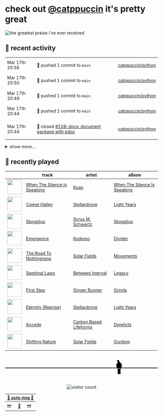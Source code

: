 # check out [@catppuccin](https://github.com/catppuccin) it's pretty great

![the greatest praise i've ever received](https://github.com/user-attachments/assets/ad888e4f-7a22-4eac-85a7-744eacd8eb46)

## 📅 recent activity

<!-- SCRIPT:REPLACE:GITHUB -->
<table>
<tbody>
<tr>
<td><span title='2025-03-17T20:56:37+00:00'>Mar 17th 20:56</span></td>
<td>

🚢 pushed 1 commit to `main`

</td>
<td>

[catppuccin/python](https://github.com/catppuccin/python)

</td>
</tr>
<tr>
<td><span title='2025-03-17T20:50:26+00:00'>Mar 17th 20:50</span></td>
<td>

🚢 pushed 1 commit to `main`

</td>
<td>

[catppuccin/python](https://github.com/catppuccin/python)

</td>
</tr>
<tr>
<td><span title='2025-03-17T20:49:25+00:00'>Mar 17th 20:49</span></td>
<td>

🚢 pushed 1 commit to `main`

</td>
<td>

[catppuccin/python](https://github.com/catppuccin/python)

</td>
</tr>
<tr>
<td><span title='2025-03-17T20:44:53+00:00'>Mar 17th 20:44</span></td>
<td>

🚢 pushed 1 commit to `main`

</td>
<td>

[catppuccin/python](https://github.com/catppuccin/python)

</td>
</tr>
<tr>
<td><span title='2025-03-17T20:44:53+00:00'>Mar 17th 20:44</span></td>
<td>

🎉 closed [#108: docs: document package with pdoc](https://github.com/catppuccin/python/pull/108)

</td>
<td>

[catppuccin/python](https://github.com/catppuccin/python)

</td>
</tr>
</tbody>
</table>

<details>
<summary>show more...</summary>
<table>
<tbody>
<tr>
<td><span title='2025-03-17T20:44:49+00:00'>Mar 17th 20:44</span></td>
<td>

💬 commented on [#108: docs: document package with pdoc](https://github.com/catppuccin/python/pull/108)

</td>
<td>

[catppuccin/python](https://github.com/catppuccin/python)

</td>
</tr>
<tr>
<td><span title='2025-03-17T20:43:11+00:00'>Mar 17th 20:43</span></td>
<td>

🚀 opened [#123: docs(css): document jsdelivr as an option](https://github.com/catppuccin/palette/pull/123)

</td>
<td>

[catppuccin/palette](https://github.com/catppuccin/palette)

</td>
</tr>
<tr>
<td><span title='2025-03-17T20:40:21+00:00'>Mar 17th 20:40</span></td>
<td>

🔍 reviewed [#108: docs: document package with pdoc](https://github.com/catppuccin/python/pull/108)

</td>
<td>

[catppuccin/python](https://github.com/catppuccin/python)

</td>
</tr>
<tr>
<td><span title='2025-03-17T20:40:04+00:00'>Mar 17th 20:40</span></td>
<td>

🚢 pushed 1 commit to `docs/pdoc`

</td>
<td>

[catppuccin/python](https://github.com/catppuccin/python)

</td>
</tr>
<tr>
<td><span title='2025-03-17T20:28:50+00:00'>Mar 17th 20:28</span></td>
<td>

✅ closed [#4: convert templates to whiskers v2](https://github.com/catppuccin/qtcreator/issues/4)

</td>
<td>

[catppuccin/qtcreator](https://github.com/catppuccin/qtcreator)

</td>
</tr>
<tr>
<td><span title='2025-03-17T20:28:38+00:00'>Mar 17th 20:28</span></td>
<td>

💬 commented on [#6: Welcome page completely black](https://github.com/catppuccin/qtcreator/issues/6)

</td>
<td>

[catppuccin/qtcreator](https://github.com/catppuccin/qtcreator)

</td>
</tr>
<tr>
<td><span title='2025-03-17T20:27:51+00:00'>Mar 17th 20:27</span></td>
<td>

🎉 closed [#7: Port templates to whiskers 2.5.1, fix some missing color definitions.](https://github.com/catppuccin/qtcreator/pull/7)

</td>
<td>

[catppuccin/qtcreator](https://github.com/catppuccin/qtcreator)

</td>
</tr>
<tr>
<td><span title='2025-03-17T20:27:52+00:00'>Mar 17th 20:27</span></td>
<td>

🚢 pushed 1 commit to `main`

</td>
<td>

[catppuccin/qtcreator](https://github.com/catppuccin/qtcreator)

</td>
</tr>
<tr>
<td><span title='2025-03-17T20:27:43+00:00'>Mar 17th 20:27</span></td>
<td>

💬 commented on [#7: Port templates to whiskers 2.5.1, fix some missing color definitions.](https://github.com/catppuccin/qtcreator/pull/7)

</td>
<td>

[catppuccin/qtcreator](https://github.com/catppuccin/qtcreator)

</td>
</tr>
<tr>
<td><span title='2025-03-17T12:26:21+00:00'>Mar 17th 12:26</span></td>
<td>

🚢 pushed 1 commit to `main`

</td>
<td>

[backwardspy/dots](https://github.com/backwardspy/dots)

</td>
</tr>
<tr>
<td><span title='2025-03-17T12:04:08+00:00'>Mar 17th 12:04</span></td>
<td>

💬 commented on [#5: Windows XP Classic Theme Support](https://github.com/catppuccin/windows9x/issues/5)

</td>
<td>

[catppuccin/windows9x](https://github.com/catppuccin/windows9x)

</td>
</tr>
<tr>
<td><span title='2025-03-17T12:03:43+00:00'>Mar 17th 12:03</span></td>
<td>

🚢 pushed 1 commit to `main`

</td>
<td>

[catppuccin/windows9x](https://github.com/catppuccin/windows9x)

</td>
</tr>
<tr>
<td><span title='2025-03-16T12:45:22+00:00'>Mar 16th 12:45</span></td>
<td>

✅ closed [#26: Notification](https://github.com/catppuccin/.github/issues/26)

</td>
<td>

[catppuccin/.github](https://github.com/catppuccin/.github)

</td>
</tr>
<tr>
<td><span title='2025-03-15T23:34:58+00:00'>Mar 15th 23:34</span></td>
<td>

💬 commented on [#2718: Windows Terminal](https://github.com/catppuccin/catppuccin/issues/2718)

</td>
<td>

[catppuccin/catppuccin](https://github.com/catppuccin/catppuccin)

</td>
</tr>
<tr>
<td><span title='2025-03-15T23:34:58+00:00'>Mar 15th 23:34</span></td>
<td>

✅ closed [#2718: Windows Terminal](https://github.com/catppuccin/catppuccin/issues/2718)

</td>
<td>

[catppuccin/catppuccin](https://github.com/catppuccin/catppuccin)

</td>
</tr>
<tr>
<td><span title='2025-03-15T14:11:39+00:00'>Mar 15th 14:11</span></td>
<td>

🔍 reviewed [#108: docs: document package with pdoc](https://github.com/catppuccin/python/pull/108)

</td>
<td>

[catppuccin/python](https://github.com/catppuccin/python)

</td>
</tr>
</tbody>
</table>
</details>
<!-- SCRIPT:REPLACE:GITHUB -->

## 🎵 recently played

<!-- SCRIPT:REPLACE:SPOTIFY -->
| | track | artist | album |
| - | - | - | - |
| <img src="https://i.scdn.co/image/ab67616d000048513d9cfd1fb2191b905645e14c" width="48" height="48"> | [When The Silence Is Speaking](https://open.spotify.com/track/6BK8RYPuyjD99Nq2kjAudR) | [Koan](https://open.spotify.com/artist/0i3rXQVnr4SE5pl3qtBM2o) | [When The Silence Is Speaking](https://open.spotify.com/track/6BK8RYPuyjD99Nq2kjAudR) |
| <img src="https://i.scdn.co/image/ab67616d0000485138aac529b900cb07a4553591" width="48" height="48"> | [Comet Halley](https://open.spotify.com/track/6Bk7wGEuzD2eSXJfrSwGDJ) | [Stellardrone](https://open.spotify.com/artist/5WUuOv4NOeXvCzjQnmKqTA) | [Light Years](https://open.spotify.com/track/6Bk7wGEuzD2eSXJfrSwGDJ) |
| <img src="https://i.scdn.co/image/ab67616d000048510a1170f78e6726c401dfd16b" width="48" height="48"> | [Skogsljus](https://open.spotify.com/track/6EOcWwUtP2yzhddyKleyue) | [Syrus M. Schwartz](https://open.spotify.com/artist/2NmI0kKi1mTc1fGKKqFX8n) | [Skogsljus](https://open.spotify.com/track/6EOcWwUtP2yzhddyKleyue) |
| <img src="https://i.scdn.co/image/ab67616d000048510e07326f6c100d513a7f7d17" width="48" height="48"> | [Emergence](https://open.spotify.com/track/5F8mR83rIKTO0bL9jsrh2K) | [Kodomo](https://open.spotify.com/artist/57BliIwnAIqKeI4dbAWwaU) | [Divider](https://open.spotify.com/track/5F8mR83rIKTO0bL9jsrh2K) |
| <img src="https://i.scdn.co/image/ab67616d000048513a77642c39043051742eb543" width="48" height="48"> | [The Road To Nothingness](https://open.spotify.com/track/2ws4N7dAX7RT7VT20k48qa) | [Solar Fields](https://open.spotify.com/artist/7GyhmlEy51sGUE09A5AWzc) | [Movements](https://open.spotify.com/track/2ws4N7dAX7RT7VT20k48qa) |
| <img src="https://i.scdn.co/image/ab67616d00004851d1b34d85dceaa3daa50854f0" width="48" height="48"> | [Septimal Laws](https://open.spotify.com/track/5ljor0n6Wx36JhCdtZicg6) | [Between Interval](https://open.spotify.com/artist/5iGKOVIxwrxmHPJAlLaePX) | [Legacy](https://open.spotify.com/track/5ljor0n6Wx36JhCdtZicg6) |
| <img src="https://i.scdn.co/image/ab67616d00004851194ba4428ddba9e85283376e" width="48" height="48"> | [First Step](https://open.spotify.com/track/4vCllLMPR1h3zBYBWjIFTV) | [Ginger Runner](https://open.spotify.com/artist/2Y2292xxsarmY6b67bti20) | [Grinds](https://open.spotify.com/track/4vCllLMPR1h3zBYBWjIFTV) |
| <img src="https://i.scdn.co/image/ab67616d0000485138aac529b900cb07a4553591" width="48" height="48"> | [Eternity (Reprise)](https://open.spotify.com/track/5OXhQ2zQcPcIxUWfsBFs1s) | [Stellardrone](https://open.spotify.com/artist/5WUuOv4NOeXvCzjQnmKqTA) | [Light Years](https://open.spotify.com/track/5OXhQ2zQcPcIxUWfsBFs1s) |
| <img src="https://i.scdn.co/image/ab67616d00004851c27ce87e39e8ab95640ea5b3" width="48" height="48"> | [Accede](https://open.spotify.com/track/1j7fq3bwLM63RMFvceb2Fm) | [Carbon Based Lifeforms](https://open.spotify.com/artist/38DX4hQVvPBs3PThDIAK11) | [Derelicts](https://open.spotify.com/track/1j7fq3bwLM63RMFvceb2Fm) |
| <img src="https://i.scdn.co/image/ab67616d00004851822ef612862fb2ac73ade61f" width="48" height="48"> | [Shifting Nature](https://open.spotify.com/track/2A38M8EJAxmFZNpcGowqs0) | [Solar Fields](https://open.spotify.com/artist/7GyhmlEy51sGUE09A5AWzc) | [Ourdom](https://open.spotify.com/track/2A38M8EJAxmFZNpcGowqs0) |

<!-- SCRIPT:REPLACE:SPOTIFY -->

<br>

<div align="center">

<picture>
    <source media="(prefers-color-scheme: light)" srcset="assets/pigeon-light.svg">
    <source media="(prefers-color-scheme: dark)" srcset="assets/pigeon-dark.svg">
    <img alt="pigeon sitting on a wire" src="assets/pigeon-light.svg">
</picture>

<br>
<br>

![visitor count](https://profile-counter.glitch.me/backwardspy/count.svg)

<table>
    <thead>
        <th colspan="3"><a href="https://octo-ring.com">🐙 octo ring 🐙</a></th>
    </thead>
    <tbody>
        <td><a href="https://octo-ring.com/p/backwardspy/prev">⏮️</a></td>
        <td><a href="https://octo-ring.com/p/backwardspy/random">🔀</a></td>
        <td><a href="https://octo-ring.com/p/backwardspy/next">⏭️</a></td>
    </tbody>
</table>

</div>

